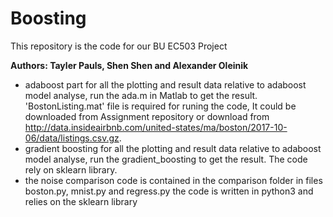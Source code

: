 # Boosting
This repository is the code for our BU EC503 Project

**Authors: Tayler Pauls, Shen Shen and Alexander Oleinik**

 * adaboost part for all the plotting and result data relative to adaboost model analyse, run the ada.m in Matlab to get the result. 'BostonListing.mat' file is required for runing the code, It could be downloaded from Assignment repository or download from http://data.insideairbnb.com/united-states/ma/boston/2017-10-06/data/listings.csv.gz.
 * gradient boosting for all the plotting and result data relative to adaboost model analyse, run the gradient_boosting to get the result. The code rely on sklearn library.
 * the noise comparison code is contained in the comparison folder in files boston.py, mnist.py and regress.py the code is written in python3 and relies on the sklearn library
